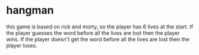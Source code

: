 # hangman
this game is based on rick and morty, so the player has 6 lives at the start. If the player guesses the word before all the lives are lost then the player wins. 
If the player doesn't get the word before all the lives are lost then the player loses.